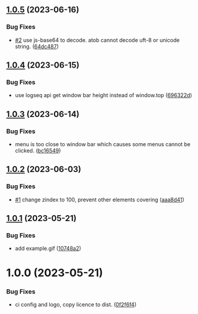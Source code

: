 ## [1.0.5](https://github.com/lee88688/logseq-drawio-plugin/compare/v1.0.4...v1.0.5) (2023-06-16)


### Bug Fixes

* [#2](https://github.com/lee88688/logseq-drawio-plugin/issues/2) use js-base64 to decode. atob cannot decode uft-8 or unicode string. ([64dc487](https://github.com/lee88688/logseq-drawio-plugin/commit/64dc48707503d2a39ec4e1b34bff14263056892c))

## [1.0.4](https://github.com/lee88688/logseq-drawio-plugin/compare/v1.0.3...v1.0.4) (2023-06-15)


### Bug Fixes

* use logseq api get window bar height instead of window.top ([696322d](https://github.com/lee88688/logseq-drawio-plugin/commit/696322d9bae0089f0f31bfcc9bc6207eeef8ca83))

## [1.0.3](https://github.com/lee88688/logseq-drawio-plugin/compare/v1.0.2...v1.0.3) (2023-06-14)


### Bug Fixes

* menu is too close to window bar which causes some menus cannot be clicked. ([bc16549](https://github.com/lee88688/logseq-drawio-plugin/commit/bc16549a5f5e5f70047f7e6870eb34e2bad11a34))

## [1.0.2](https://github.com/lee88688/logseq-drawio-plugin/compare/v1.0.1...v1.0.2) (2023-06-03)


### Bug Fixes

* [#1](https://github.com/lee88688/logseq-drawio-plugin/issues/1) change zindex to 100, prevent other elements covering ([aaa8d41](https://github.com/lee88688/logseq-drawio-plugin/commit/aaa8d41bd0e57f86a5900bd32cf4199e388e7c54))

## [1.0.1](https://github.com/lee88688/logseq-drawio-plugin/compare/v1.0.0...v1.0.1) (2023-05-21)


### Bug Fixes

* add example.gif ([10748a2](https://github.com/lee88688/logseq-drawio-plugin/commit/10748a2ea5c3e43d180c7280149e716c2eb15653))

# 1.0.0 (2023-05-21)


### Bug Fixes

* ci config and logo, copy licence to dist. ([0f2f6f4](https://github.com/lee88688/logseq-drawio-plugin/commit/0f2f6f42abcfa992f9e6a0af8ca2234387de3633))
